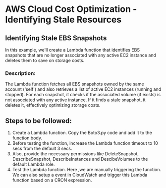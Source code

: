 # AWS Cloud Cost Optimization - Identifying Stale Resources

## Identifying Stale EBS Snapshots

In this example, we'll create a Lambda function that identifies EBS snapshots that are no longer associated with any active EC2 instance and deletes them to save on storage costs.

### Description:

The Lambda function fetches all EBS snapshots owned by the same account ('self') and also retrieves a list of active EC2 instances (running and stopped). For each snapshot, it checks if the associated volume (if exists) is not associated with any active instance. If it finds a stale snapshot, it deletes it, effectively optimizing storage costs.


## Steps to be followed:

1. Create a Lambda function. Copy the Boto3.py code and add it to the function body.
2. Before testing the function, increase the Lambda function timeout to 10 secs from the default 3 secs.
3. Also, provide the necessary permissions like DeleteSnapshot, DescribeSnapshot, DescribeInstances and DescibeVolumes to the default Lambda role.
4. Test the Lambda function. Here ,we are manually triggering the function. We can also setup a event in CloudWatch and trigger this Lambda function based on a CRON expression.